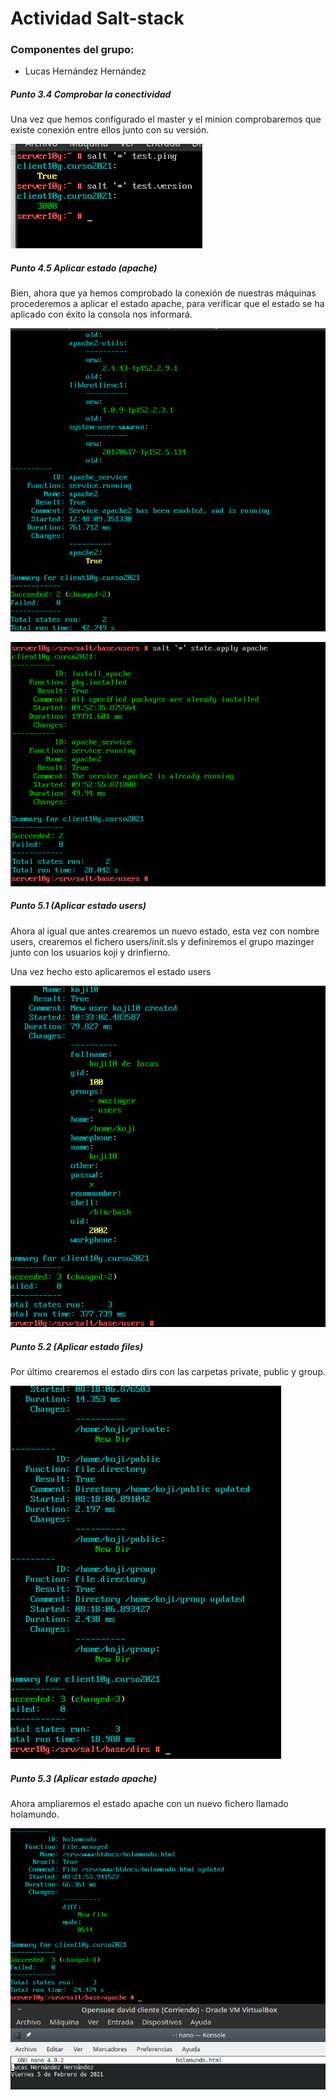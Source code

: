 #  **Actividad Salt-stack**

### Componentes del grupo:
* Lucas Hernández Hernández



##### **Punto 3.4** Comprobar la conectividad

Una vez que hemos configurado el master y el minion comprobaremos que existe conexión entre ellos junto con su versión.

![](img/1.png)

##### **Punto 4.5** Aplicar estado (apache)

Bien, ahora que ya hemos comprobado la conexión de nuestras máquinas procederemos a aplicar el estado apache, para verificar que el estado se ha aplicado con éxito la consola nos informará.

![](img/2.png)

![](img/4.png)

##### **Punto 5.1** (Aplicar estado users)


Ahora al igual que antes crearemos un nuevo estado, esta vez con nombre users, crearemos el fichero users/init.sls y definiremos el grupo mazinger junto con los usuarios koji y drinfierno.

Una vez hecho esto aplicaremos el estado users

![](img/5.png)



##### **Punto 5.2** (Aplicar estado files)

Por último crearemos el estado dirs con las carpetas private, public y group.

![](img/6.png)

##### **Punto 5.3** (Aplicar estado apache)

Ahora ampliaremos el estado apache con un nuevo fichero llamado holamundo.

![](img/7.png)
